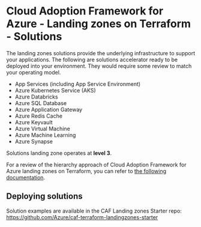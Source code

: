 # Cloud Adoption Framework for Azure - Landing zones on Terraform - Solutions

The landing zones solutions provide the underlying infrastructure to support your applications. The following are solutions accelerator ready to be deployed into your environment. They would require some review to match your operating model.

* App Services (including App Service Environment)
* Azure Kubernetes Service (AKS)
* Azure Databricks
* Azure SQL Database
* Azure Application Gateway
* Azure Redis Cache
* Azure Keyvault
* Azure Virtual Machine
* Azure Machine Learning
* Azure Synapse

Solutions landing zone operates at **level 3**.

For a review of the hierarchy approach of Cloud Adoption Framework for Azure landing zones on Terraform, you can refer to [the following documentation](../../documentation/code_architecture/hierarchy.md).

## Deploying solutions

Solution examples are available in the CAF Landing zones Starter repo: https://github.com/Azure/caf-terraform-landingzones-starter
